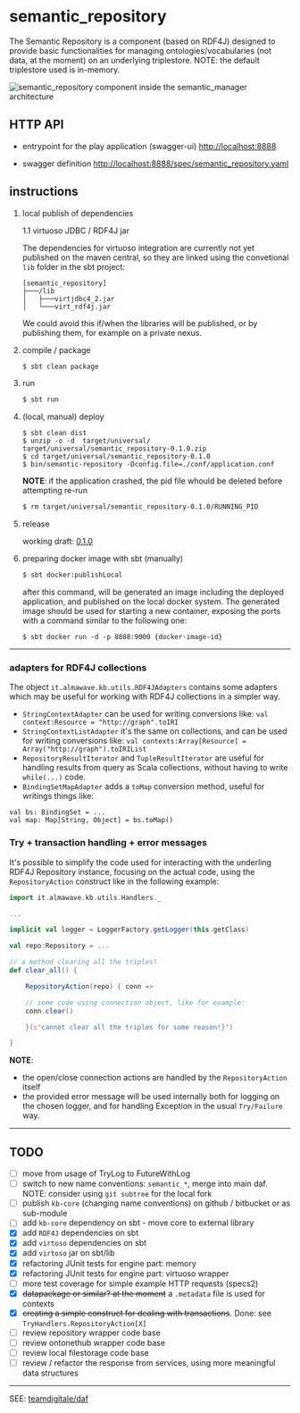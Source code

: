 
semantic_repository
====================

The Semantic Repository is a component (based on RDF4J) designed to provide basic functionalities for managing ontologies/vocabularies (not data, at the moment) on an underlying triplestore.
NOTE: the default triplestore used is in-memory.

![semantic_repository component inside the semantic_manager architecture](./docs/semantic_repository-v0.1.0.png)


## HTTP API

+ entrypoint for the play application (swagger-ui)
[http://localhost:8888](http://localhost:8888)

+ swagger definition
[http://localhost:8888/spec/semantic_repository.yaml](http://localhost:8888/spec/semantic_repository.yaml)


## instructions

1. local publish of dependencies

	1.1 virtuoso JDBC / RDF4J jar

	The dependencies for virtuoso integration are currently not yet published on the maven central, so they are linked using the convetional `lib` folder in the sbt project:

	```
	[semantic_repository]
	├───/lib
	│   ├───virtjdbc4_2.jar
	│   └───virt_rdf4j.jar
	```

	We could avoid this if/when the libraries will be published, or by publishing them, for example on a private nexus.

2. compile / package

	```bash
	$ sbt clean package
	```

3. run

	```bash
	$ sbt run 
	```

4. (local, manual) deploy

	```
	$ sbt clean dist
	$ unzip -o -d  target/universal/ target/universal/semantic_repository-0.1.0.zip
	$ cd target/universal/semantic_repository-0.1.0
	$ bin/semantic-repository -Dconfig.file=./conf/application.conf
	```

	**NOTE**: if the application crashed, the pid file whould be deleted before attempting re-run 
	
	```bash
	$ rm target/universal/semantic_repository-0.1.0/RUNNING_PID 
	```

5. release

	working draft: [0.1.0](https://github.com/seralf/semantic_repository/releases/tag/0.1.0)

6. preparing docker image with sbt (manually)

	```bash
	$ sbt docker:publishLocal 
	```
	
	after this command, will be generated an image including the deployed application, and published on the local docker system.
	The generated image should be used for starting a new container, exposing the ports with a command similar to the following one:
	
	```
	$ sbt docker run -d -p 8888:9000 {docker-image-id}
	```
	

* * *

### adapters for RDF4J collections

The object `it.almawave.kb.utils.RDF4JAdapters` contains some adapters which may be useful for working with RDF4J collections in a simpler way.

+ `StringContextAdapter` can be used for writing conversions like:
`val context:Resource = "http://graph".toIRI`
+ `StringContextListAdapter` it's the same on collections, and can be used for writing conversions like:
`val contexts:Array[Resource] = Array("http://graph").toIRIList`
+ `RepositoryResultIterator` and `TupleResultIterator` are useful for handling results from query as Scala collections, without having to write `while(...)` code.
+ `BindingSetMapAdapter` adds a `toMap` conversion method, useful for writings things like:
```
val bs: BindingSet = ...
val map: Map[String, Object] = bs.toMap()
```

### Try + transaction handling + error messages

It's possible to simplify the code used for interacting with the underling RDF4J Repository instance, focusing on the actual code, using the `RepositoryAction` construct like in the following example:

```scala
import it.almawave.kb.utils.Handlers._

...

implicit val logger = LoggerFactory.getLogger(this.getClass)

val repo:Repository = ...

// a method clearing all the triples!
def clear_all() {

	RepositoryAction(repo) { conn =>

	// some code using connection object, like for example:
	conn.clear()

	}(s"cannot clear all the triples for some reason!}")

}

```

**NOTE**:
+ the open/close connection actions are handled by the `RepositoryAction` itself 
+ the provided error message will be used internally both for logging on the chosen logger, and for handling Exception in the usual `Try/Failure` way.


* * *

## TODO

- [ ] move from usage of TryLog to FutureWithLog
- [ ] switch to new name conventions: `semantic_*`, merge into main daf.
	NOTE: consider using `git subtree` for the local fork
- [ ] publish `kb-core` (changing name conventions) on github / bitbucket or as sub-module
- [ ] add `kb-core` dependency on sbt - move core to external library
- [x] add `RDF4J` dependencies on sbt
- [x] add `virtoso` dependencies on sbt
- [x] add `virtoso` jar on sbt/lib
- [x] refactoring JUnit tests for engine part: memory
- [x] refactoring JUnit tests for engine part: virtuoso wrapper
- [ ] more test coverage for simple example HTTP requests (specs2)
- [x] ~~datapackage or similar? at the moment~~ a `.metadata` file is used for contexts
- [x] ~~creating a simple construct for dealing with transactions~~. Done: see `TryHandlers.RepositoryAction[X]`
- [ ] review repository wrapper code base
- [ ] review ontonethub wrapper code base
- [ ] review local filestorage code base
- [ ] review / refactor the response from services, using more meaningful data structures

* * *

SEE: [teamdigitale/daf](https://github.com/teamdigitale/daf) 

